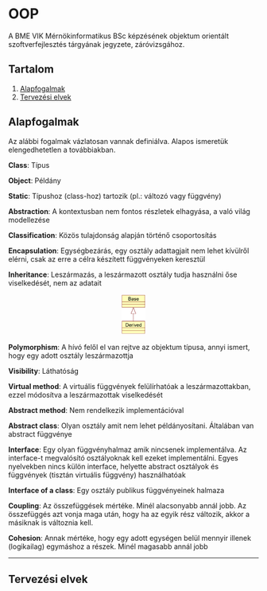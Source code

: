 # OOP

A BME VIK Mérnökinformatikus BSc képzésének objektum orientált szoftverfejlesztés tárgyának jegyzete, záróvizsgához.

## Tartalom
1. [Alapfogalmak](#alapfogalmak)
2. [Tervezési elvek](#tervezesi-elvek)

## Alapfogalmak <a name="alapfogalmak" />

Az alábbi fogalmak vázlatosan vannak definiálva. Alapos ismeretük elengedhetetlen a továbbiakban.

__Class__: Típus

__Object__: Példány

__Static__: Típushoz (class-hoz) tartozik (pl.: változó vagy függvény)

__Abstraction__: A kontextusban nem fontos részletek elhagyása, a való világ modellezése

__Classification__:  Közös tulajdonság alapján történő csoportosítás

__Encapsulation__:  Egységbezárás, egy osztály adattagjait nem lehet kívülről elérni, csak az erre a célra készített függvényeken keresztül

__Inheritance__:  Leszármazás, a leszármazott osztály tudja használni őse viselkedését, nem az adatait

<p align="center">
    <img src="inheritance.png" width="50"/>
</p>


__Polymorphism__: A hívó felől el van rejtve az objektum típusa, annyi ismert, hogy egy adott osztály leszármazottja

__Visibility__: Láthatóság

__Virtual method__: A virtuális függvények felülírhatóak a leszármazottakban, ezzel módosítva a leszármazottak viselkedését

__Abstract method__: Nem rendelkezik implementációval

__Abstract class__: Olyan osztály amit nem lehet példányosítani. Általában van abstract függvénye

__Interface__: Egy olyan függvényhalmaz amik nincsenek implementálva. Az interface-t megvalósító osztályoknak kell ezeket implementálni. Egyes nyelvekben nincs külön interface, helyette abstract osztályok és függvények (tisztán virtuális függvény) használhatóak

__Interface of a class__: Egy osztály publikus függvényeinek halmaza

__Coupling__: Az összefüggések mértéke. Minél alacsonyabb annál jobb. Az összefüggés azt vonja maga után, hogy ha az egyik rész változik, akkor a másiknak is változnia kell.

__Cohesion__: Annak mértéke, hogy egy adott egységen belül mennyir illenek (logikailag) egymáshoz a részek. Minél magasabb annál jobb


--- 

## Tervezési elvek <a name="tervezesi-elvek" />